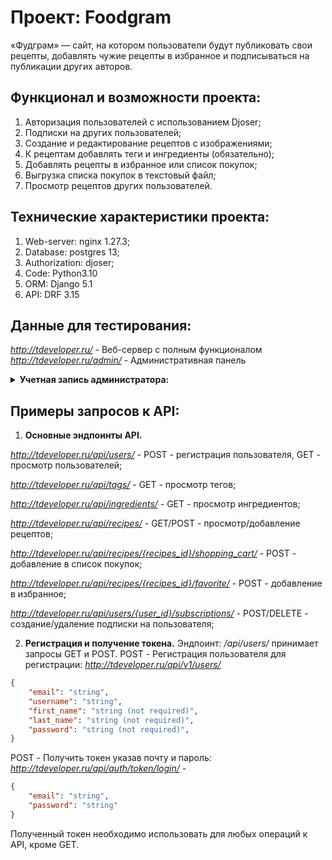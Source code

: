 # Проект: Foodgram

«Фудграм» — сайт, на котором пользователи будут публиковать свои рецепты, добавлять чужие рецепты в избранное и подписываться на публикации других авторов.

## Функционал и возможности проекта:

1. Авторизация пользователей с использованием Djoser;
2. Подписки на других пользователей;
3. Создание и редактирование рецептов с изображениями;
4. К рецептам добавлять теги и ингредиенты (обязательно);
5. Добавлять рецепты в избранное или список покупок;
6. Выгрузка списка покупок в текстовый файл;
7. Просмотр рецептов других пользователей.

## Технические характеристики проекта:

1. Web-server: nginx 1.27.3;
2. Database: postgres 13;
3. Authorization: djoser;
4. Code: Python3.10
5. ORM: Django 5.1
6. API: DRF 3.15

## Данные для тестирования:

*http://tdeveloper.ru/* - Веб-сервер с полным функционалом  
*http://tdeveloper.ru/admin/* - Административная панель

<details>
<summary> <b>Учетная запись администратора:</b> </summary>
  username: test_admin   
  password: Qq123456
</details>

## Примеры запросов к API:

1. **Основные эндпоинты API.**

*http://tdeveloper.ru/api/users/* - POST - регистрация пользователя, GET - просмотр пользователей;

*http://tdeveloper.ru/api/tags/* - GET - просмотр тегов;

*http://tdeveloper.ru/api/ingredients/* - GET - просмотр ингредиентов;

*http://tdeveloper.ru/api/recipes/* - GET/POST - просмотр/добавление рецептов;

*http://tdeveloper.ru/api/recipes/{recipes_id}/shopping_cart/* - POST - добавление в список покупок;

*http://tdeveloper.ru/api/recipes/{recipes_id}/favorite/* - POST - добавление в избранное;

*http://tdeveloper.ru/api/users/{user_id}/subscriptions/* - POST/DELETE - создание/удаление подписки на пользователя;

2. **Регистрация и получение токена.**
Эндпоинт: */api/users/* принимает запросы GET и POST.
POST - Регистрация пользователя для регистрации:
*http://tdeveloper.ru/api/v1/users/* 
```json
{
    "email": "string",
    "username": "string",
    "first_name": "string (not required)",
    "last_name": "string (not required)",
    "password": "string (not required)",
}
```
POST - Получить токен указав почту и пароль:
*http://tdeveloper.ru/api/auth/token/login/* -
```json
{
    "email": "string",
    "password": "string"
}
```
Полученный токен необходимо использовать для любых операций к API, кроме GET.

